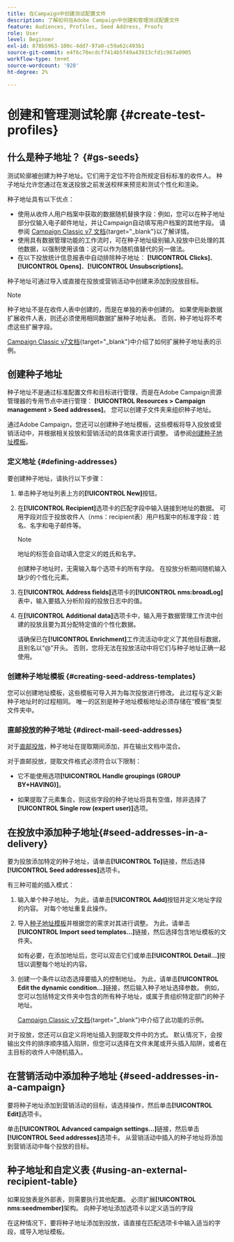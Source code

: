 ```yaml
---
title: 在Campaign中创建测试配置文件
description: 了解如何在Adobe Campaign中创建和管理测试配置文件
feature: Audiences, Profiles, Seed Address, Proofs
role: User
level: Beginner
exl-id: 878b5963-100c-4dd7-97a0-c59a62c493b1
source-git-commit: e4f6c70ecdcf7414b5f49a43933cfd1c967a0905
workflow-type: tm+mt
source-wordcount: '928'
ht-degree: 2%

---
```


# 创建和管理测试轮廓 {#create-test-profiles}

## 什么是种子地址？ {#gs-seeds}

测试轮廓被创建为种子地址。它们用于定位不符合所规定目标标准的收件人。 种子地址允许您通过在发送投放之前发送校样来预览和测试个性化和渲染。

种子地址具有以下优点：

* 使用从收件人用户档案中获取的数据随机替换字段：例如，您可以在种子地址部分仅输入电子邮件地址，并让Campaign自动填写用户档案的其他字段。 请参阅 [Campaign Classic v7 文档](https://experienceleague.adobe.com/docs/campaign-classic/using/sending-messages/using-seed-addresses/use-case--selecting-seed-addresses-on-criteria.html?lang=en){target="_blank"}以了解详情。
* 使用具有数据管理功能的工作流时，可在种子地址级别输入投放中已处理的其他数据，以强制使用该值：这可以作为随机值替代的另一做法。
* 在以下投放统计信息报表中自动排除种子地址： **[!UICONTROL Clicks]**、**[!UICONTROL Opens]**、**[!UICONTROL Unsubscriptions]**。

种子地址可通过导入或直接在投放或营销活动中创建来添加到投放目标。

>[!NOTE]
>
>种子地址不是在收件人表中创建的，而是在单独的表中创建的。 如果使用新数据扩展收件人表，则还必须使用相同数据扩展种子地址表。 否则，种子地址将不考虑这些扩展字段。
>
>[Campaign Classic v7文档](https://experienceleague.adobe.com/docs/campaign-classic/using/sending-messages/using-seed-addresses/use-case--selecting-seed-addresses-on-criteria.html){target="_blank"}中介绍了如何扩展种子地址表的示例。

## 创建种子地址

种子地址不是通过标准配置文件和目标进行管理，而是在Adobe Campaign资源管理器的专用节点中进行管理： **[!UICONTROL Resources > Campaign management > Seed addresses]**。 您可以创建子文件夹来组织种子地址。

通过Adobe Campaign，您还可以创建种子地址模板，这些模板将导入投放或营销活动中，并根据相关投放和营销活动的具体需求进行调整。 请参阅[创建种子地址模板](#creating-seed-address-templates)。

### 定义地址 {#defining-addresses}

要创建种子地址，请执行以下步骤：

1. 单击种子地址列表上方的&#x200B;**[!UICONTROL New]**&#x200B;按钮。
1. 在&#x200B;**[!UICONTROL Recipient]**&#x200B;选项卡的匹配字段中输入链接到地址的数据。 可用字段对应于投放收件人（nms：recipient表）用户档案中的标准字段：姓名、名字和电子邮件等。

   >[!NOTE]
   >
   >地址的标签会自动填入您定义的姓氏和名字。
   >
   >创建种子地址时，无需输入每个选项卡的所有字段。 在投放分析期间随机输入缺少的个性化元素。

1. 在&#x200B;**[!UICONTROL Address fields]**&#x200B;选项卡的&#x200B;**[!UICONTROL nms:broadLog]**&#x200B;表中，输入要插入分析阶段的投放日志中的值。

1. 在&#x200B;**[!UICONTROL Additional data]**&#x200B;选项卡中，输入用于数据管理工作流中创建的投放且要为其分配特定值的个性化数据。

   请确保已在&#x200B;**[!UICONTROL Enrichment]**&#x200B;工作流活动中定义了其他目标数据，且别名以“@”开头。 否则，您将无法在投放活动中将它们与种子地址正确一起使用。

### 创建种子地址模板 {#creating-seed-address-templates}

您可以创建地址模板，这些模板可导入并为每次投放进行修改。 此过程与定义新种子地址时的过程相同。 唯一的区别是种子地址模板地址必须存储在“模板”类型文件夹中。

### 直邮投放的种子地址 {#direct-mail-seed-addresses}

对于[直邮投放](../send/direct-mail.md)，种子地址在提取期间添加，并在输出文档中混合。

对于直邮投放，提取文件格式必须符合以下限制：

* 它不能使用选项&#x200B;**[!UICONTROL Handle groupings (GROUP BY+HAVING)]**。

* 如果提取了元素集合，则这些字段的种子地址将具有空值，除非选择了&#x200B;**[!UICONTROL Single row (expert user)]**&#x200B;选项。

## 在投放中添加种子地址{#seed-addresses-in-a-delivery}

要为投放添加特定的种子地址，请单击&#x200B;**[!UICONTROL To]**&#x200B;链接，然后选择&#x200B;**[!UICONTROL Seed addresses]**&#x200B;选项卡。

有三种可能的插入模式：

1. 输入单个种子地址。  为此，请单击&#x200B;**[!UICONTROL Add]**&#x200B;按钮并定义地址字段的内容。 对每个地址重复此操作。

1. 导入[种子地址模板](#creating-seed-address-template)并根据您的需求对其进行调整。 为此，请单击&#x200B;**[!UICONTROL Import seed templates...]**&#x200B;链接，然后选择包含地址模板的文件夹。

   如有必要，在添加地址后，您可以双击它们或单击&#x200B;**[!UICONTROL Detail...]**&#x200B;按钮以调整每个地址的内容。

1. 创建一个条件以动态选择要插入的控制地址。 为此，请单击&#x200B;**[!UICONTROL Edit the dynamic condition...]**&#x200B;链接，然后输入种子地址选择参数。 例如，您可以包括特定文件夹中包含的所有种子地址，或属于贵组织特定部门的种子地址。

   [Campaign Classic v7文档](https://experienceleague.adobe.com/docs/campaign-classic/using/sending-messages/using-seed-addresses/use-case--selecting-seed-addresses-on-criteria.html){target="_blank"}中介绍了此功能的示例。

对于投放，您还可以自定义将地址插入到提取文件中的方式。 默认情况下，会按输出文件的排序顺序插入陷阱，但您可以选择在文件末尾或开头插入陷阱，或者在主目标的收件人中随机插入。

## 在营销活动中添加种子地址 {#seed-addresses-in-a-campaign}

要将种子地址添加到营销活动的目标，请选择操作，然后单击&#x200B;**[!UICONTROL Edit]**&#x200B;选项卡。

单击&#x200B;**[!UICONTROL Advanced campaign settings...]**&#x200B;链接，然后单击&#x200B;**[!UICONTROL Seed addresses]**&#x200B;选项卡。 从营销活动中插入的种子地址将添加到营销活动中每个投放的目标。

## 种子地址和自定义表 {#using-an-external-recipient-table}

如果投放表是外部表，则需要执行其他配置。 必须扩展&#x200B;**[!UICONTROL nms:seedmember]**&#x200B;架构。 向种子地址添加选项卡以定义适当的字段

在这种情况下，要将种子地址添加到投放，请直接在匹配选项卡中输入适当的字段，或导入地址模板。

<!--The **nms:seedMember** schema extension is [this section](../../configuration/using/seed-addresses.md).-->
